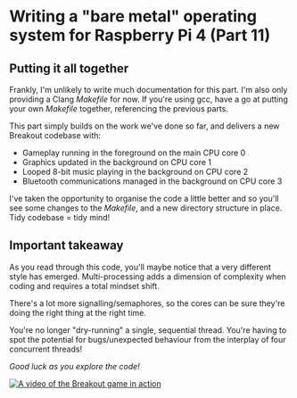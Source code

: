 Writing a "bare metal" operating system for Raspberry Pi 4 (Part 11)
====================================================================

Putting it all together
-----------------------
Frankly, I'm unlikely to write much documentation for this part. I'm also only providing a Clang _Makefile_ for now. If you're using gcc, have a go at putting your own _Makefile_ together, referencing the previous parts.

This part simply builds on the work we've done so far, and delivers a new Breakout codebase with:

 * Gameplay running in the foreground on the main CPU core 0
 * Graphics updated in the background on CPU core 1
 * Looped 8-bit music playing in the background on CPU core 2
 * Bluetooth communications managed in the background on CPU core 3

I've taken the opportunity to organise the code a little better and so you'll see some changes to the _Makefile_, and a new directory structure in place. Tidy codebase = tidy mind!

Important takeaway
------------------
As you read through this code, you'll maybe notice that a very different style has emerged. Multi-processing adds a dimension of complexity when coding and requires a total mindset shift.

There's a lot more signalling/semaphores, so the cores can be sure they're doing the right thing at the right time.

You're no longer "dry-running" a single, sequential thread. You're having to spot the potential for bugs/unexpected behaviour from the interplay of four concurrent threads!

_Good luck as you explore the code!_

[![A video of the Breakout game in action](https://img.youtube.com/vi/W6fE2q_1voM/0.jpg)](https://www.youtube.com/watch?v=W6fE2q_1voM)
